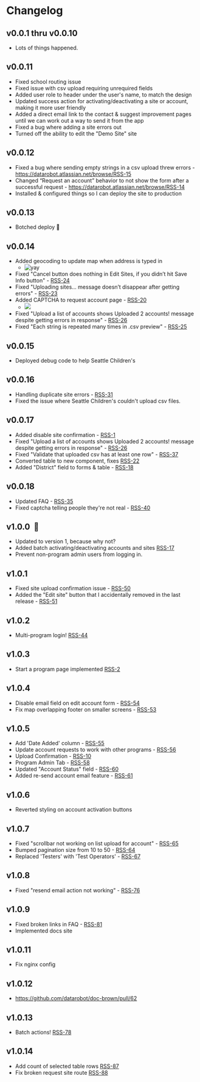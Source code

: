 # Changelog

## v0.0.1 thru v0.0.10

- Lots of things happened.

  

## v0.0.11

- Fixed school routing issue
- Fixed issue with csv upload requiring unrequired fields
- Added user role to header under the user's name, to match the design
- Updated success action for activating/deactivating a site or account, making it more user friendly
- Added a direct email link to the contact & suggest improvement pages until we can work out a way to send it from the app
- Fixed a bug where adding a site errors out
- Turned off the ability to edit the "Demo Site" site



## v0.0.12

- Fixed a bug where sending empty strings in a csv upload threw errors - https://datarobot.atlassian.net/browse/RSS-15
- Changed “Request an account” behavior to not show the form after a successful request - https://datarobot.atlassian.net/browse/RSS-14
-  Installed & configured things so I can deploy the site to production


## v0.0.13
- Botched deploy 😬

## v0.0.14

- Added geocoding to update map when address is typed in
  - ![yay](https://media.giphy.com/media/xTiN0CNHgoRf1Ha7CM/giphy.gif)	
- Fixed "Cancel button does nothing in Edit Sites, if you didn’t hit Save Info button" - [RSS-24](https://datarobot.atlassian.net/browse/RSS-24)
- Fixed "Uploading sites… message doesn’t disappear after getting errors" - [RSS-23](https://datarobot.atlassian.net/browse/RSS-23)
- Added CAPTCHA to request account page - [RSS-20](https://datarobot.atlassian.net/browse/RSS-20)  
  - ![](https://user-images.githubusercontent.com/45003409/111834816-84efa000-88ca-11eb-8a27-e450afa0d55c.gif)
- Fixed "Upload a list of accounts shows Uploaded 2 accounts! message despite getting errors in response" - [RSS-26](https://datarobot.atlassian.net/browse/RSS-26)
- Fixed "Each string is repeated many times in .csv preview" - [RSS-25](https://datarobot.atlassian.net/browse/RSS-25)

## v0.0.15
- Deployed debug code to help Seattle Children's

## v0.0.16
- Handling duplicate site errors - [RSS-31](https://datarobot.atlassian.net/browse/RSS-31)
- Fixed the issue where Seattle Children's couldn't upload csv files.

## v0.0.17
- Added disable site confirmation - [RSS-1](https://datarobot.atlassian.net/browse/RSS-1)
- Fixed "Upload a list of accounts shows Uploaded 2 accounts! message despite getting errors in response" - [RSS-26](https://datarobot.atlassian.net/browse/RSS-26)
- Fixed "Validate that uploaded csv has at least one row" - [RSS-37](https://datarobot.atlassian.net/browse/RSS-37)
- Converted table to new component, fixes [RSS-22](https://datarobot.atlassian.net/browse/RSS-22)
- Added "District" field to forms & table - [RSS-18](https://datarobot.atlassian.net/browse/RSS-18)

## v0.0.18
- Updated FAQ - [RSS-35](https://datarobot.atlassian.net/browse/RSS-35)
- Fixed captcha telling people they're not real - [RSS-40](https://datarobot.atlassian.net/browse/RSS-40)

## v1.0.0  🥳
- Updated to version 1, because why not?
- Added batch activating/deactivating accounts and sites [RSS-17](https://datarobot.atlassian.net/browse/RSS-17)
- Prevent non-program admin users from logging in.

## v1.0.1
- Fixed site upload confirmation issue - [RSS-50](https://datarobot.atlassian.net/browse/RSS-50)
- Added the "Edit site" button that I accidentally removed in the last release - [RSS-51](https://datarobot.atlassian.net/browse/RSS-51)

## v1.0.2
- Multi-program login! [RSS-44](https://datarobot.atlassian.net/browse/RSS-44)

## v1.0.3
- Start a program page implemented [RSS-2](https://datarobot.atlassian.net/browse/RSS-2)

## v1.0.4
- Disable email field on edit account form - [RSS-54](https://datarobot.atlassian.net/browse/RSS-54)
- Fix map overlapping footer on smaller screens - [RSS-53](https://datarobot.atlassian.net/browse/RSS-53)

## v1.0.5
- Add 'Date Added' column - [RSS-55](https://datarobot.atlassian.net/browse/RSS-55)
- Update account requests to work with other programs - [RSS-56](https://datarobot.atlassian.net/browse/RSS-56)
- Upload Confirmation - [RSS-10](https://datarobot.atlassian.net/browse/RSS-10)
- Program Admin Tab - [RSS-58](https://datarobot.atlassian.net/browse/RSS-58)
- Updated "Account Status" field - [RSS-60](https://datarobot.atlassian.net/browse/RSS-60)
- Added re-send account email feature - [RSS-61](https://datarobot.atlassian.net/browse/RSS-61)

## v1.0.6
- Reverted styling on account activation buttons

## v1.0.7
- Fixed "scrollbar not working on list upload for account" - [RSS-65](https://datarobot.atlassian.net/browse/RSS-65)
- Bumped pagination size from 10 to 50 - [RSS-64](https://datarobot.atlassian.net/browse/RSS-64)
- Replaced 'Testers' with 'Test Operators' - [RSS-67](https://datarobot.atlassian.net/browse/RSS-67)

## v1.0.8
- Fixed "resend email action not working" - [RSS-76](https://datarobot.atlassian.net/browse/RSS-76)

## v1.0.9
- Fixed broken links in FAQ - [RSS-81](https://datarobot.atlassian.net/browse/RSS-81)
- Implemented docs site

## v1.0.11
- Fix nginx config

## v1.0.12
- https://github.com/datarobot/doc-brown/pull/62

## v1.0.13
- Batch actions! [RSS-78](https://datarobot.atlassian.net/browse/RSS-78)

## v1.0.14
- Add count of selected table rows [RSS-87](https://datarobot.atlassian.net/browse/RSS-87)
- Fix broken request site route [RSS-88](https://datarobot.atlassian.net/browse/RSS-88)